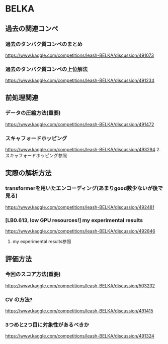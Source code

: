 # BELKA
## 過去の関連コンペ
### 過去のタンパク質コンペのまとめ　
https://www.kaggle.com/competitions/leash-BELKA/discussion/491073

### 過去のタンパク質コンペの上位解法　
https://www.kaggle.com/competitions/leash-BELKA/discussion/491234

## 前処理関連
### データの圧縮方法(重要)
https://www.kaggle.com/competitions/leash-BELKA/discussion/491472


### スキャフォードホッピング
https://www.kaggle.com/competitions/leash-BELKA/discussion/493294
2.スキャフォードホッピング参照


## 実際の解析方法
### transformerを用いたエンコーディング(あまりgood数少ないが後で見る)
https://www.kaggle.com/competitions/leash-BELKA/discussion/492481

### [LB0.613, low GPU resources!] my experimental results
https://www.kaggle.com/competitions/leash-BELKA/discussion/492846
1. my experimental results参照


## 評価方法
### 今回のスコア方法(重要)
https://www.kaggle.com/competitions/leash-BELKA/discussion/503232

### CV の方法?
https://www.kaggle.com/competitions/leash-BELKA/discussion/491415

### 3つめと2つ目に対象性があるべきか
https://www.kaggle.com/competitions/leash-BELKA/discussion/491324


